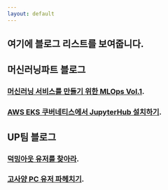 ```yaml
---
layout: default
---
```


여기에 블로그 리스트를 보여줍니다.
----

## 머신러닝파트 블로그

### [머신러닝 서비스를 만들기 위한 MLOps Vol.1](./another-page.html).

### [AWS EKS 쿠버네티스에서 JupyterHub 설치하기](./another-page.html).




## UP팀 블로그

### [덕밍아웃 유저를 찾아라](./another-page.html).

### [고사양 PC 유저 파헤치기](./another-page.html).
